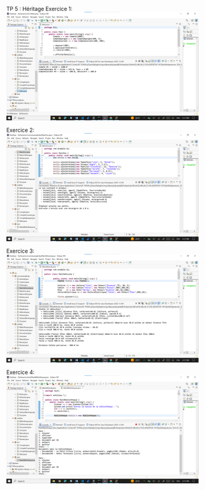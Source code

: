 TP 5 : Héritage
Exercice 1:
![image alt](https://github.com/laouysalma/Tp5Java/blob/main/Ex1.png?raw=true)

Exercice 2:
![image alt](https://github.com/laouysalma/Tp5Java/blob/main/Ex2.png?raw=true) 

Exercice 3: 
![image alt](https://github.com/laouysalma/Tp5Java/blob/main/Ex3.png?raw=true)

Exercice 4:
![image alt](https://github.com/laouysalma/Tp5Java/blob/main/Ex4.png?raw=true)

